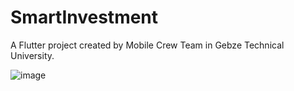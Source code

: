 
# SmartInvestment
A Flutter project created by Mobile Crew Team in Gebze Technical University.


![image](https://user-images.githubusercontent.com/73907273/98310514-2fcb8580-1fde-11eb-83e8-90590b115703.png)
